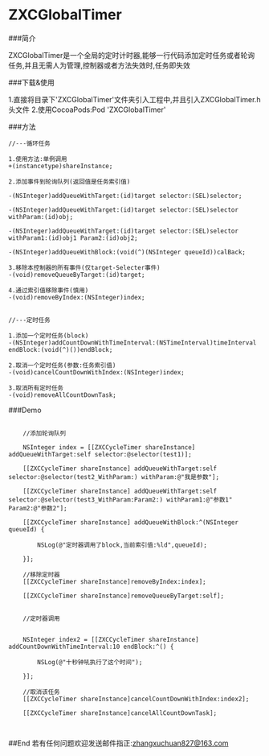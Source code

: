 # ZXCGlobalTimer

###简介

ZXCGlobalTimer是一个全局的定时计时器,能够一行代码添加定时任务或者轮询任务,并且无需人为管理,控制器或者方法失效时,任务即失效

###下载&使用

1.直接将目录下'ZXCGlobalTimer'文件夹引入工程中,并且引入ZXCGlobalTimer.h头文件
2.使用CocoaPods:Pod 'ZXCGlobalTimer'


###方法
```
//---循环任务

1.使用方法:单例调用
+(instancetype)shareInstance;

2.添加事件到轮询队列(返回值是任务索引值)

-(NSInteger)addQueueWithTarget:(id)target selector:(SEL)selector;

-(NSInteger)addQueueWithTarget:(id)target selector:(SEL)selector withParam:(id)obj;

-(NSInteger)addQueueWithTarget:(id)target selector:(SEL)selector withParam1:(id)obj1 Param2:(id)obj2;

-(NSInteger)addQueueWithBlock:(void(^)(NSInteger queueId))calBack;

3.移除本控制器的所有事件(仅target-Selecter事件)
-(void)removeQueueByTarget:(id)target;

4.通过索引值移除事件(慎用)
-(void)removeByIndex:(NSInteger)index;


```

```
//---定时任务

1.添加一个定时任务(block)
-(NSInteger)addCountDownWithTimeInterval:(NSTimeInterval)timeInterval endBlock:(void(^)())endBlock;

2.取消一个定时任务(参数:任务索引值)
-(void)cancelCountDownWithIndex:(NSInteger)index;

3.取消所有定时任务
-(void)removeAllCountDownTask;

```



###Demo


```

    //添加轮询队列
    
    NSInteger index = [[ZXCCycleTimer shareInstance] addQueueWithTarget:self selector:@selector(test1)];
    
    [[ZXCCycleTimer shareInstance] addQueueWithTarget:self selector:@selector(test2_WithParam:) withParam:@"我是参数"];
    
    [[ZXCCycleTimer shareInstance] addQueueWithTarget:self selector:@selector(test3_WithParam:Param2:) withParam1:@"参数1" Param2:@"参数2"];
    
    [[ZXCCycleTimer shareInstance] addQueueWithBlock:^(NSInteger queueId) {
        
        NSLog(@"定时器调用了block,当前索引值:%ld",queueId);
        
    }];
    
    //移除定时器
    [[ZXCCycleTimer shareInstance]removeByIndex:index];
    
    [[ZXCCycleTimer shareInstance]removeQueueByTarget:self];
    
    
    //定时器调用
    
    
    NSInteger index2 = [[ZXCCycleTimer shareInstance] addCountDownWithTimeInterval:10 endBlock:^() {
    
        NSLog(@"十秒钟吼执行了这个时间");
        
    }];
    
    //取消该任务
    [[ZXCCycleTimer shareInstance]cancelCountDownWithIndex:index2];
    
    [[ZXCCycleTimer shareInstance]cancelAllCountDownTask];
    


```




##End
若有任何问题欢迎发送邮件指正:[zhangxuchuan827@163.com](mailto:zhangxuchuan827@163.com)
